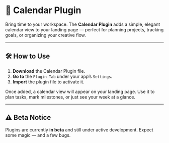 # 📅 Calendar Plugin

Bring time to your workspace. The **Calendar Plugin** adds a simple, elegant calendar view to your landing page — perfect for planning projects, tracking goals, or organizing your creative flow.

---

## 🛠 How to Use

1. **Download** the Calendar Plugin file.
2. **Go to** the `Plugin Tab` under your app’s `Settings`.
3. **Import** the plugin file to activate it.

Once added, a calendar view will appear on your landing page. Use it to plan tasks, mark milestones, or just see your week at a glance.

---

## ⚠️ Beta Notice

Plugins are currently **in beta** and still under active development. Expect some magic — and a few bugs.
